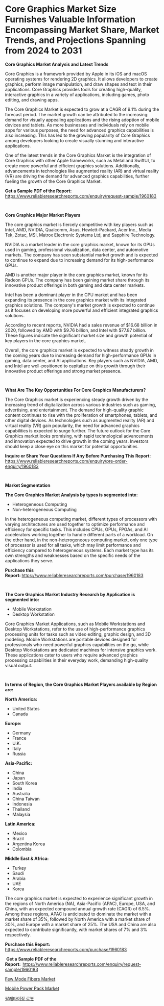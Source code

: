<p><h1>Core Graphics Market Size Furnishes Valuable Information Encompassing Market Share, Market Trends, and Projections Spanning from 2024 to 2031</h1></p><p><strong>Core Graphics Market Analysis and Latest Trends</strong></p>
<p><p>Core Graphics is a framework provided by Apple in its iOS and macOS operating systems for rendering 2D graphics. It allows developers to create graphics, perform image manipulation, and draw shapes and text in their applications. Core Graphics provides tools for creating high-quality, interactive graphics in a variety of applications, including games, photo editing, and drawing apps.</p><p>The Core Graphics Market is expected to grow at a CAGR of 9.1% during the forecast period. The market growth can be attributed to the increasing demand for visually appealing applications and the rising adoption of mobile devices and tablets. As more businesses and individuals rely on mobile apps for various purposes, the need for advanced graphics capabilities is also increasing. This has led to the growing popularity of Core Graphics among developers looking to create visually stunning and interactive applications.</p><p>One of the latest trends in the Core Graphics Market is the integration of Core Graphics with other Apple frameworks, such as Metal and SwiftUI, to create more powerful and efficient graphics solutions. Additionally, advancements in technologies like augmented reality (AR) and virtual reality (VR) are driving the demand for advanced graphics capabilities, further fueling the growth of the Core Graphics Market.</p></p>
<p><strong>Get a Sample PDF of the Report:&nbsp;</strong> <a href="https://www.reliableresearchreports.com/enquiry/request-sample/1960183">https://www.reliableresearchreports.com/enquiry/request-sample/1960183</a></p>
<p>&nbsp;</p>
<p><strong>Core Graphics Major Market Players</strong></p>
<p><p>The core graphics market is fiercely competitive with key players such as Intel, AMD, NVIDIA, Qualcomm, Asus, Hewlett-Packard, Acer Inc., Media Tek, Zotac, MSI, Matrox Electronic Systems Ltd, and Sapphire Technology. </p><p>NVIDIA is a market leader in the core graphics market, known for its GPUs used in gaming, professional visualization, data center, and automotive markets. The company has seen substantial market growth and is expected to continue to expand due to increasing demand for its high-performance GPUs.</p><p>AMD is another major player in the core graphics market, known for its Radeon GPUs. The company has been gaining market share through its innovative product offerings in both gaming and data center markets.</p><p>Intel has been a dominant player in the CPU market and has been expanding its presence in the core graphics market with its integrated graphics solutions. The company's market growth is expected to continue as it focuses on developing more powerful and efficient integrated graphics solutions.</p><p>According to recent reports, NVIDIA had a sales revenue of $16.68 billion in 2020, followed by AMD with $9.76 billion, and Intel with $77.87 billion. These figures indicate the significant market size and growth potential of key players in the core graphics market.</p><p>Overall, the core graphics market is expected to witness steady growth in the coming years due to increasing demand for high-performance GPUs in gaming, data center, and AI applications. Key players such as NVIDIA, AMD, and Intel are well-positioned to capitalize on this growth through their innovative product offerings and strong market presence.</p></p>
<p>&nbsp;</p>
<p><strong>What Are The Key Opportunities For Core Graphics Manufacturers?</strong></p>
<p><p>The Core Graphics market is experiencing steady growth driven by the increasing trend of digitalization across various industries such as gaming, advertising, and entertainment. The demand for high-quality graphic content continues to rise with the proliferation of smartphones, tablets, and other digital devices. As technologies such as augmented reality (AR) and virtual reality (VR) gain popularity, the need for advanced graphics capabilities is expected to surge further. The future outlook for the Core Graphics market looks promising, with rapid technological advancements and innovation expected to drive growth in the coming years. Investors should keep a close eye on this market for potential opportunities.</p></p>
<p><strong>Inquire or Share Your Questions If Any Before Purchasing This Report:</strong> <a href="https://www.reliableresearchreports.com/enquiry/pre-order-enquiry/1960183">https://www.reliableresearchreports.com/enquiry/pre-order-enquiry/1960183</a></p>
<p>&nbsp;</p>
<p><strong>Market Segmentation</strong></p>
<p><strong>The Core Graphics Market Analysis by types is segmented into:</strong></p>
<p><ul><li>Heterogeneous Computing</li><li>Non-heterogeneous Computing</li></ul></p>
<p><p>In the heterogeneous computing market, different types of processors with varying architectures are used together to optimize performance and efficiency for specific tasks. This includes CPUs, GPUs, FPGAs, and AI accelerators working together to handle different parts of a workload. On the other hand, in the non-heterogeneous computing market, only one type of processor is used for all tasks, which may limit performance and efficiency compared to heterogeneous systems. Each market type has its own strengths and weaknesses based on the specific needs of the applications they serve.</p></p>
<p><strong>Purchase this Report:&nbsp;</strong><a href="https://www.reliableresearchreports.com/purchase/1960183">https://www.reliableresearchreports.com/purchase/1960183</a></p>
<p>&nbsp;</p>
<p><strong>The Core Graphics Market Industry Research by Application is segmented into:</strong></p>
<p><ul><li>Mobile Workstation</li><li>Desktop Workstation</li></ul></p>
<p><p>Core Graphics Market Applications, such as Mobile Workstations and Desktop Workstations, refer to the use of high-performance graphics processing units for tasks such as video editing, graphic design, and 3D modeling. Mobile Workstations are portable devices designed for professionals who need powerful graphics capabilities on the go, while Desktop Workstations are dedicated machines for intensive graphics work. These applications cater to users who require advanced graphics processing capabilities in their everyday work, demanding high-quality visual output.</p></p>
<p>&nbsp;</p>
<p><strong>In terms of Region, the Core Graphics Market Players available by Region are:</strong></p>
<p>
    <p> <strong> North America: </strong>
        <ul>
            <li>United States</li>
            <li>Canada</li>
        </ul>
        </p> 
    <p> <strong> Europe: </strong>
        <ul>
            <li>Germany</li>
            <li>France</li>
            <li>U.K.</li>
            <li>Italy</li>
            <li>Russia</li>
        </ul>
        </p> 
    <p> <strong> Asia-Pacific: </strong>
        <ul>
            <li>China</li>
            <li>Japan</li>
            <li>South Korea</li>
            <li>India</li>
            <li>Australia</li>
            <li>China Taiwan</li>
            <li>Indonesia</li>
            <li>Thailand</li>
            <li>Malaysia</li>
        </ul>
        </p> 
    <p> <strong> Latin America: </strong>
        <ul>
            <li>Mexico</li>
            <li>Brazil</li>
            <li>Argentina Korea</li>
            <li>Colombia</li>
        </ul>
        </p> 
    <p> <strong> Middle East & Africa: </strong>
        <ul>
            <li>Turkey</li>
            <li>Saudi</li>
            <li>Arabia</li>
            <li>UAE</li>
            <li>Korea</li>
        </ul>
    </p>
    </p>
<p><p>The core graphics market is expected to experience significant growth in the regions of North America (NA), Asia-Pacific (APAC), Europe, USA, and China, with an expected compound annual growth rate (CAGR) of 6.5%. Among these regions, APAC is anticipated to dominate the market with a market share of 35%, followed by North America with a market share of 30%, and Europe with a market share of 25%. The USA and China are also expected to contribute significantly, with market shares of 7% and 3% respectively.</p></p>
<p><strong>Purchase this Report: </strong><a href="https://www.reliableresearchreports.com/purchase/1960183">https://www.reliableresearchreports.com/purchase/1960183</a></p>
<p>&nbsp;<strong>Get a Sample PDF of the Report:&nbsp;&nbsp;</strong><a href="https://www.reliableresearchreports.com/enquiry/request-sample/1960183">https://www.reliableresearchreports.com/enquiry/request-sample/1960183</a></p>
<p><strong></strong></p>
<p><p><a href="https://github.com/nicoletavirag/Market-Research-Report-List-2/blob/main/few-mode-fibers-market.md">Few Mode Fibers Market</a></p><p><a href="https://github.com/redneck06/Market-Research-Report-List-2/blob/main/mobile-power-pack-market.md">Mobile Power Pack Market</a></p><p><a href="https://github.com/vs019sa3m8x/Market-Research-Report-List-1/blob/main/324600210408.md">팔레타이징 로봇</a></p></p>